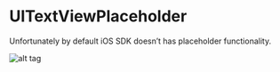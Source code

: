 # UITextViewPlaceholder

Unfortunately by default iOS SDK doesn’t has placeholder functionality.

![alt tag](https://raw.github.com/maximbilan/UITextViewPlaceholder/master/test.gif)
